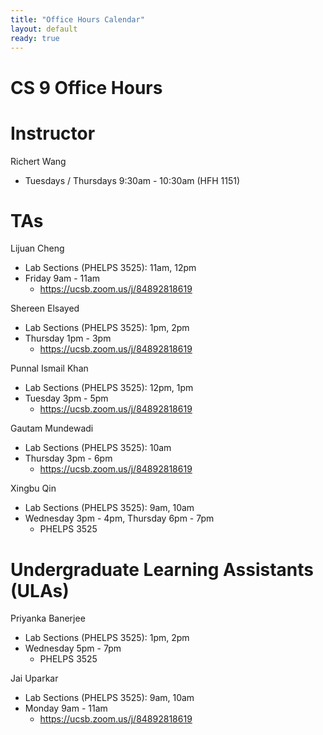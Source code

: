 ```yaml
---
title: "Office Hours Calendar"
layout: default
ready: true
---
```


<h1><strong>CS 9 Office Hours</strong></h1>

# Instructor
Richert Wang

* Tuesdays / Thursdays 9:30am - 10:30am (HFH 1151)

# TAs

Lijuan Cheng
* Lab Sections (PHELPS 3525): 11am, 12pm
* Friday 9am - 11am
	* https://ucsb.zoom.us/j/84892818619

Shereen Elsayed
* Lab Sections (PHELPS 3525): 1pm, 2pm
* Thursday 1pm - 3pm
	* https://ucsb.zoom.us/j/84892818619

Punnal Ismail Khan
* Lab Sections (PHELPS 3525): 12pm, 1pm
* Tuesday 3pm - 5pm
	* https://ucsb.zoom.us/j/84892818619

Gautam Mundewadi
* Lab Sections (PHELPS 3525): 10am
* Thursday 3pm - 6pm
	* https://ucsb.zoom.us/j/84892818619

Xingbu Qin
* Lab Sections (PHELPS 3525): 9am, 10am
* Wednesday 3pm - 4pm, Thursday 6pm - 7pm
	* PHELPS 3525

# Undergraduate Learning Assistants (ULAs)

Priyanka Banerjee
* Lab Sections (PHELPS 3525): 1pm, 2pm
* Wednesday 5pm - 7pm
	* PHELPS 3525

Jai Uparkar
* Lab Sections (PHELPS 3525): 9am, 10am
* Monday 9am - 11am
	* https://ucsb.zoom.us/j/84892818619